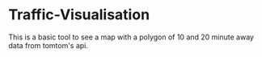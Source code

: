 # Traffic-Visualisation
This is a basic tool to see a map with a polygon of 10 and 20 minute away data from tomtom's api.
